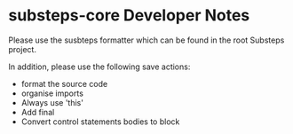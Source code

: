 substeps-core Developer Notes
=============

Please use the susbteps formatter which can be found in the root Substeps project.

In addition, please use the following save actions:
- format the source code
- organise imports
- Always use 'this'
- Add final
- Convert control statements bodies to block
